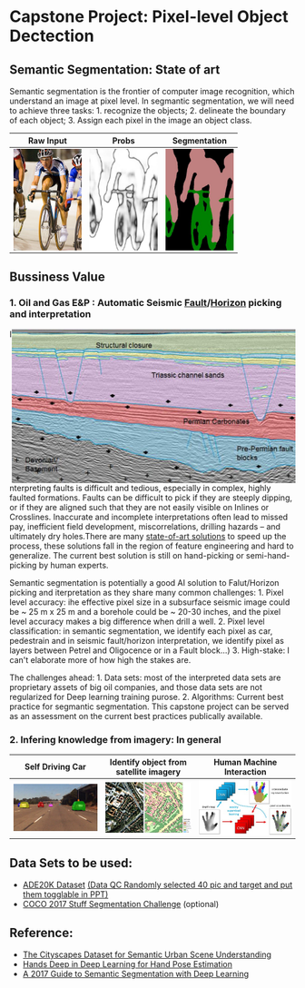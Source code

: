 # Capstone Project: Pixel-level Object Dectection 
## Semantic Segmentation: State of art


Semantic segmentation is the frontier of computer image recognition, which understand an image at pixel level. In segmantic segmentation, we will need to achieve three tasks: 1. recognize the objects; 2. delineate the boundary of each object; 3. Assign each pixel in the image an object class.


Raw Input            |  Probs           |     Segmentation
:---------------:|:--------------:|:---------------:
<img src="pics/pascal_voc.jpg" width=120 alt="Bycicle Rider Raw" ALIGN="Middle">|<img src="pics/pascal_voc_probs.jpg" width=120  alt="Bycicle Rider Predicted Probability" ALIGN="Middle">|<img src="pics/pascal_voc_seg.jpg" width=120  alt="Bycicle Rider Segmentation" ALIGN="Middle">

## Bussiness Value 
### 1. Oil and Gas E&P : Automatic Seismic [Fault](https://en.wikipedia.org/wiki/Fault_(geology))/[Horizon](http://subsurfwiki.org/wiki/Horizon) picking and interpretation 
<img src="/pics/Seismic_fault_horizon_picking.jpg" width="500" ALIGN="Right"> 


Interpreting faults is difficult and tedious, especially in complex, highly faulted formations. Faults can be difficult to pick if they are steeply dipping, or if they are aligned such that they are not easily visible on Inlines or Crosslines. Inaccurate and incomplete interpretations often lead to missed pay, inefficient field development, miscorrelations, drilling hazards – and ultimately dry holes.There are many [state-of-art solutions](https://www.cgg.com/en/What-We-Do/GeoSoftware/Advanced-Seismic-Interpretation/Automated-Fault-Extraction) to speed up the process, these solutions fall in the region of feature engineering and hard to generalize. The current best solution is still on hand-picking or semi-hand-picking by human experts. 


Semantic segmentation is potentially a good AI solution to Falut/Horizon picking and iterpretation as they share many common challenges: 1. Pixel level accuracy: ihe effective pixel size in a subsurface seismic image could be ~ 25 m x 25 m and a borehole could be ~ 20-30 inches, and the pixel level accuracy makes a big difference when drill a well. 2. Pixel level classification: in semantic segmentation, we identify each pixel as car, pedestrain and in seismic fault/horizon interpretation, we identify pixel as layers between Petrel and Oligocence or in a Fault block...) 3. High-stake: I can't elaborate more of how high the stakes are. 


The challenges ahead: 1. Data sets: most of the interpreted data sets are proprietary assets of big oil companies, and those data sets are not regularized for Deep learning training purose.  2. Algorithms: Current best practice for segmantic segmentation. This capstone project can be served as an assessment on the current best practices publically available. 

### 2. Infering knowledge from imagery: In general
Self Driving Car     |  Identify object from satellite imagery |  Human Machine Interaction         
:---------------:|:--------------:|:--------------:
<img src="pics/self_driving_car2.jpg" width="300" />|<img src="pics/Satellite_image_and_land_cover.png" width="300" />|<img src="pics/human_machine_iteraction.jpg" width="300" />


## Data Sets to be used:
+ [ADE20K Dataset](http://groups.csail.mit.edu/vision/datasets/ADE20K/)
[(Data QC Randomly selected 40 pic and target and put them togglable in PPT)](https://github.com/HoustonJ2013/Capstone_CV_Galvanize/blob/master/ppts/QC_Dec_12.pptx)
+ [COCO 2017 Stuff Segmentation Challenge](http://cocodataset.org/#stuff-challenge2017) (optional)


## Reference:
+ [The Cityscapes Dataset for Semantic Urban Scene Understanding](https://arxiv.org/pdf/1604.01685.pdf)
+ [Hands Deep in Deep Learning for Hand Pose Estimation](https://arxiv.org/pdf/1502.06807.pdf)
+ [A 2017 Guide to Semantic Segmentation with Deep Learning](http://blog.qure.ai/notes/semantic-segmentation-deep-learning-review)

